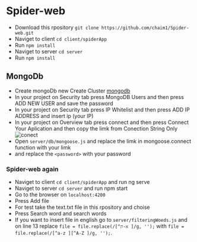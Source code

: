 # Spider-web
* Download this rpository `git clone https://github.com/chaim1/Spider-web.git`
* Naviget to client `cd client/spiderApp`
* Run `npm install`
* Naviget to server `cd server`
* Run `npm install`
## MongoDb
* Create mongoDb new Create Cluster [mongodb](https://www.mongodb.com)
* In your project on Security tab press MongoDB Users and then press ADD NEW USER and save the password
* In your project on Security tab press IP Whitelist and then press ADD IP ADDRESS and insert ip (your IP) 
* In your project on Overview tab press connect and then press Connect Your Aplication and then copy the limk from Conection String Only 
![conect](https://user-images.githubusercontent.com/39926105/54633181-5430c200-4a88-11e9-8efe-66a3be540f2b.jpg)
* Open `server/db/mongoose.js` and replace the limk in mongoose.connect function with your limk
* and replace the `<password>` with your password 
### Spider-web again
* Naviget to client `cd client/spiderApp` and run ng serve
* Naviget to server `cd server` and run npm start
* Go to the browser on `localhost:4200`
* Press Add file  
* For test take the text.txt file in this rpository and choise 
* Press Search word and search words
* If you want to insert file in english go to `server/filteringWoeds.js` and on line 13 replace `file = file.replace(/[^א-ת ]/g, '');` with `file = file.replace(/[^a-z ][^A-Z ]/g, '');`.





